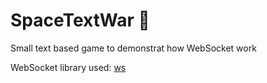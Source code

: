 # SpaceTextWar 🚀

Small text based game to demonstrat how WebSocket work

WebSocket library used: [ws](https://github.com/websockets/ws)
